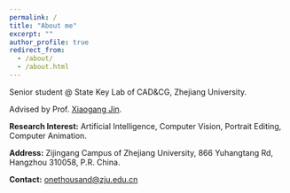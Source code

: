 ```yaml
---
permalink: /
title: "About me"
excerpt: ""
author_profile: true
redirect_from: 
  - /about/
  - /about.html
---
```



Senior student @ State Key Lab of CAD&CG, Zhejiang University.

Advised by Prof. [Xiaogang Jin](http://www.cad.zju.edu.cn/home/jin/).

**Research Interest:** Artificial Intelligence, Computer Vision, Portrait Editing, Computer Animation.

**Address:** Zijingang Campus of Zhejiang University, 866 Yuhangtang Rd, Hangzhou 310058, P.R. China.

**Contact:** onethousand@zju.edu.cn


